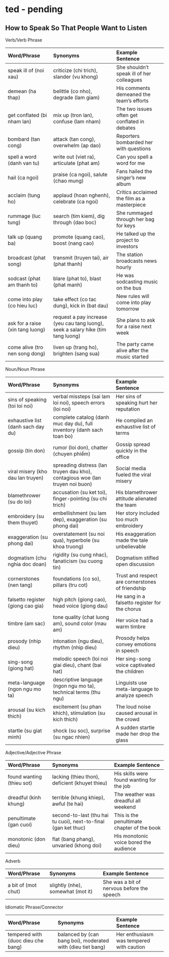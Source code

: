 # ted - pending

## How to Speak So That People Want to Listen

Verb/Verb Phrase

| Word/Phrase  | Synonyms                                                   | Example Sentence                              |
| :--------------------------------- | :------------------------------------------------------------------------------- | :-------------------------------------------- |
| speak ill of (noi xau)             | criticize (chi trich), slander (vu khong)                                        | She shouldn’t speak ill of her colleagues     |
| demean (ha thap)                   | belittle (co nho), degrade (lam giam)                                            | His comments demeaned the team’s efforts      |
| get conflated (bi nham lan)        | mix up (tron lan), confuse (lam nham)                                            | The two issues often get conflated in debates |
| bombard (tan cong)                 | attack (tan cong), overwhelm (ap dao)                                            | Reporters bombarded her with questions        |
| spell a word (danh van tu)         | write out (viet ra), articulate (phat am)                                        | Can you spell a word for me                   |
| hail (ca ngoi)                     | praise (ca ngoi), salute (chao mung)                                             | Fans hailed the singer’s new album            |
| acclaim (tung ho)                  | applaud (hoan nghenh), celebrate (ca ngoi)                                       | Critics acclaimed the film as a masterpiece   |
| rummage (luc tung)                 | search (tim kiem), dig through (dao boc)                                         | She rummaged through her bag for keys         |
| talk up (quang ba)                 | promote (quang cao), boost (nang cao)                                            | He talked up the project to investors         |
| broadcast (phat song)              | transmit (truyen tai), air (phat thanh)                                          | The station broadcasts news hourly            |
| sodcast (phat am thanh to)         | blare (phat to), blast (phat manh)                                               | He was sodcasting music on the bus            |
| come into play (co hieu luc)       | take effect (co tac dung), kick in (bat dau)                                     | New rules will come into play tomorrow        |
| ask for a raise (xin tang luong)   | request a pay increase (yeu cau tang luong), seek a salary hike (tim tang luong) | She plans to ask for a raise next week        |
| come alive (tro nen song dong)     | liven up (trang ho), brighten (sang sua)                                         | The party came alive after the music started  |

Noun/Noun Phrase

| Word/Phrase                        | Synonyms                                                                      | Example Sentence                                 |
| :--------------------------------- | :---------------------------------------------------------------------------- | :----------------------------------------------- |
| sins of speaking (toi loi noi)     | verbal missteps (sai lam loi noi), speech errors (loi noi)                    | Her sins of speaking hurt her reputation         |
| exhaustive list (danh sach day du) | complete catalog (danh muc day du), full inventory (danh sach toan bo)        | He compiled an exhaustive list of terms          |
| gossip (tin don)                   | rumor (loi don), chatter (chuyen phiếm)                                       | Gossip spread quickly in the office              |
| viral misery (kho dau lan truyen)  | spreading distress (lan truyen dau kho), contagious woe (lan truyen noi buon) | Social media fueled the viral misery             |
| blamethrower (su do loi)           | accusation (su ket toi), finger-pointing (su chi trich)                       | His blamethrower attitude alienated the team     |
| embroidery (su them thuyet)        | embellishment (su lam dep), exaggeration (su phong dai)                       | Her story included too much embroidery           |
| exaggeration (su phong dai)        | overstatement (su noi qua), hyperbole (su khoa truong)                        | His exaggeration made the tale unbelievable      |
| dogmatism (chu nghia doc doan)     | rigidity (su cung nhac), fanaticism (su cuong tin)                            | Dogmatism stifled open discussion                |
| cornerstones (nen tang)            | foundations (co so), pillars (tru cot)                                        | Trust and respect are cornerstones of friendship |
| falsetto register (giong cao gia)  | high pitch (giong cao), head voice (giong dau)                                | He sang in a falsetto register for the chorus    |
| timbre (am sac)                    | tone quality (chat luong am), sound color (mau am)                            | Her voice had a warm timbre                      |
| prosody (nhip dieu)                | intonation (ngu dieu), rhythm (nhip dieu)                                     | Prosody helps convey emotions in speech          |
| sing-song (giong hat)              | melodic speech (loi noi giai dieu), chant (bai hat)                           | Her sing-song voice captivated the children      |
| meta-language (ngon ngu mo ta)     | descriptive language (ngon ngu mo ta), technical terms (thu ngu)              | Linguists use meta-language to analyze speech    |
| arousal (su kich thich)            | excitement (su phan khich), stimulation (su kich thich)                       | The loud noise caused arousal in the crowd       |
| startle (su giat minh)             | shock (su soc), surprise (su ngac nhien)                                      | A sudden startle made her drop the glass         |

Adjective/Adjective Phrase

| Word/Phrase               | Synonyms                                                       | Example Sentence                            |
| :------------------------ | :------------------------------------------------------------- | :------------------------------------------ |
| found wanting (thieu sot) | lacking (thieu thon), deficient (khuyet thieu)                 | His skills were found wanting for the job   |
| dreadful (kinh khung)     | terrible (khung khiep), awful (te hai)                         | The weather was dreadful all weekend        |
| penultimate (gan cuoi)    | second-to-last (thu hai tu cuoi), next-to-final (gan ket thuc) | This is the penultimate chapter of the book |
| monotonic (don dieu)      | flat (bang phang), unvaried (khong doi)                        | His monotonic voice bored the audience      |


Adverb

| Word/Phrase         | Synonyms                          | Example Sentence                           |
| :------------------ | :-------------------------------- | :----------------------------------------- |
| a bit of (mot chut) | slightly (nhe), somewhat (mot it) | She was a bit of nervous before the speech |

Idiomatic Phrase/Connector

| Word/Phrase                        | Synonyms                                                    | Example Sentence                         |
| :--------------------------------- | :---------------------------------------------------------- | :--------------------------------------- |
| tempered with (duoc dieu che bang) | balanced by (can bang boi), moderated with (dieu tiet bang) | Her enthusiasm was tempered with caution |